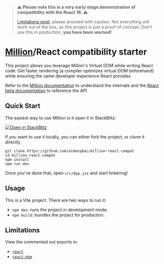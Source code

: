 > **⚠️ Please note this is a very early stage demonstration of compatibility with the React 18. ⚠️**
>
> [Limitations exist](#limitations), please proceed with caution. Not everything will work out of the box, as this project is just a proof of concept. Don't use this in production, **you have been warned!**

# [Million](https://github.com/aidenybai/million)/React compatibility starter

This project allows you leverage Million's Virtual DOM while writing React code. Get faster rendering (a compiler optimizes virtual DOM beforehand) while ensuring the same developer experience React provides.

Refer to the [Million documentation](https://millionjs.org) to understand the internals and the [React beta documentation](https://beta.reactjs.org/apis) to reference the API

## Quick Start

The easiest way to use Million is it open it in StackBlitz:

[![Open in StackBlitz](https://developer.stackblitz.com/img/open_in_stackblitz.svg)](https://stackblitz.com/github/aidenybai/million-react-compat)

If you want to use it locally, you can either fork the project, or clone it directly.

```
git clone https://github.com/aidenybai/million-react-compat
cd million-react-compat
npm install
npm run dev
```

Once you've done that, open `src/App.jsx` and start tinkering!

## Usage

This is a Vite project. There are two ways to run it:

- `npm dev`: runs the project in development mode.
- `npm build`: bundles the project for production.

## Limitations

View the commented out exports in:

- [`react`](https://github.com/aidenybai/million/blob/main/src/react/react.ts)
- [`react-dom`](https://github.com/aidenybai/million/blob/main/src/react/react-dom.ts)
